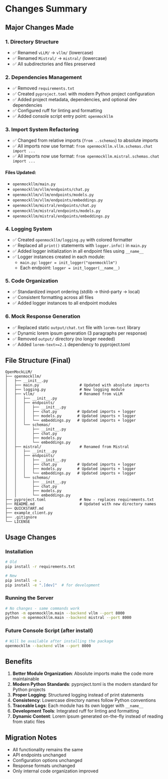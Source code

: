 # Changes Summary

## Major Changes Made

### 1. Directory Structure
- ✅ Renamed `vLLM/` → `vllm/` (lowercase)
- ✅ Renamed `Mistral/` → `mistral/` (lowercase)
- ✅ All subdirectories and files preserved

### 2. Dependencies Management
- ✅ Removed `requirements.txt`
- ✅ Created `pyproject.toml` with modern Python project configuration
- ✅ Added project metadata, dependencies, and optional dev dependencies
- ✅ Configured ruff for linting and formatting
- ✅ Added console script entry point: `openmockllm`

### 3. Import System Refactoring
- ✅ Changed from relative imports (`from ..schemas`) to absolute imports
- ✅ All imports now use format: `from openmockllm.vllm.schemas.chat import ...`
- ✅ All imports now use format: `from openmockllm.mistral.schemas.chat import ...`

#### Files Updated:
- `openmockllm/main.py`
- `openmockllm/vllm/endpoints/chat.py`
- `openmockllm/vllm/endpoints/models.py`
- `openmockllm/vllm/endpoints/embeddings.py`
- `openmockllm/mistral/endpoints/chat.py`
- `openmockllm/mistral/endpoints/models.py`
- `openmockllm/mistral/endpoints/embeddings.py`

### 4. Logging System
- ✅ Created `openmockllm/logging.py` with colored formatter
- ✅ Replaced all `print()` statements with `logger.info()` in `main.py`
- ✅ Added logger initialization in all endpoint files using `__name__`
- ✅ Logger instances created in each module:
  - `main.py`: `logger = init_logger("openmockllm")`
  - Each endpoint: `logger = init_logger(__name__)`

### 5. Code Organization
- ✅ Standardized import ordering (stdlib → third-party → local)
- ✅ Consistent formatting across all files
- ✅ Added logger instances to all endpoint modules

### 6. Mock Response Generation
- ✅ Replaced static `output/chat.txt` file with `lorem-text` library
- ✅ Dynamic lorem ipsum generation (3 paragraphs per response)
- ✅ Removed `output/` directory (no longer needed)
- ✅ Added `lorem-text>=2.1` dependency to pyproject.toml

## File Structure (Final)

```
OpenMockLLM/
├── openmockllm/
│   ├── __init__.py
│   ├── main.py                  # Updated with absolute imports
│   ├── logging.py               # New logging module
│   ├── vllm/                    # Renamed from vLLM
│   │   ├── __init__.py
│   │   ├── endpoints/
│   │   │   ├── __init__.py
│   │   │   ├── chat.py         # Updated imports + logger
│   │   │   ├── models.py       # Updated imports + logger
│   │   │   └── embeddings.py   # Updated imports + logger
│   │   └── schemas/
│   │       ├── __init__.py
│   │       ├── chat.py
│   │       ├── models.py
│   │       └── embeddings.py
│   ├── mistral/                 # Renamed from Mistral
│   │   ├── __init__.py
│   │   ├── endpoints/
│   │   │   ├── __init__.py
│   │   │   ├── chat.py         # Updated imports + logger
│   │   │   ├── models.py       # Updated imports + logger
│   │   │   └── embeddings.py   # Updated imports + logger
│   │   └── schemas/
│   │       ├── __init__.py
│   │       ├── chat.py
│   │       ├── models.py
│   │       └── embeddings.py
├── pyproject.toml               # New - replaces requirements.txt
├── README.md                    # Updated with new directory names
├── QUICKSTART.md
├── example_client.py
├── .gitignore
└── LICENSE

```

## Usage Changes

### Installation
```bash
# Old
pip install -r requirements.txt

# New
pip install -e .
pip install -e ".[dev]"  # for development
```

### Running the Server
```bash
# No changes - same commands work
python -m openmockllm.main --backend vllm --port 8000
python -m openmockllm.main --backend mistral --port 8000
```

### Future Console Script (after install)
```bash
# Will be available after installing the package
openmockllm --backend vllm --port 8000
```

## Benefits

1. **Better Module Organization**: Absolute imports make the code more maintainable
2. **Modern Python Standards**: pyproject.toml is the modern standard for Python projects
3. **Proper Logging**: Structured logging instead of print statements
4. **Consistency**: Lowercase directory names follow Python conventions
5. **Traceable Logs**: Each module has its own logger with `__name__`
6. **Development Tools**: Integrated ruff for linting and formatting
7. **Dynamic Content**: Lorem ipsum generated on-the-fly instead of reading from static files

## Migration Notes

- All functionality remains the same
- API endpoints unchanged
- Configuration options unchanged
- Response formats unchanged
- Only internal code organization improved


